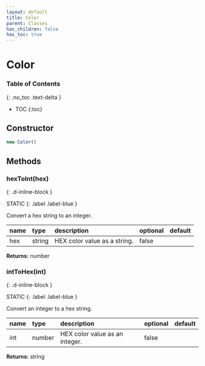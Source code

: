 ```yaml
---
layout: default
title: Color
parent: Classes
has_children: false
has_toc: true
---
```


# Color
### Table of Contents
{: .no_toc .text-delta }

- TOC
{:toc}
## Constructor
```js
new Color()
```
## Methods
### hexToInt(hex)
{: .d-inline-block }

STATIC
{: .label .label-blue }

Convert a hex string to an integer.

| name | type | description | optional | default |
|:-----|:-----|:------------|:---------|:--------|
| hex | string | HEX color value as a string. | false |  |

**Returns:** number

### intToHex(int)
{: .d-inline-block }

STATIC
{: .label .label-blue }

Convert an integer to a hex string.

| name | type | description | optional | default |
|:-----|:-----|:------------|:---------|:--------|
| int | number | HEX color value as an integer. | false |  |

**Returns:** string

